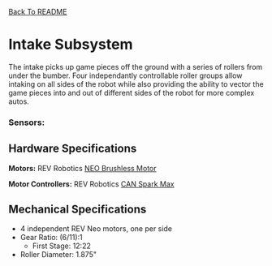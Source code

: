 <!-- Markdown language reference: https://www.markdownguide.org/basic-syntax/ -->
[Back To README](/README.md)

# Intake Subsystem

The intake picks up game pieces off the ground with a series of rollers from under the bumber. Four independantly controllable roller groups allow intaking on all sides of the robot while also providing the ability to vector the game pieces into and out of different sides of the robot for more complex autos. 

### Sensors:

## Hardware Specifications

**Motors:** REV Robotics [NEO Brushless Motor](https://www.revrobotics.com/rev-21-1650/)

**Motor Controllers:** REV Robotics [CAN Spark Max](https://www.revrobotics.com/rev-11-2158/)

## Mechanical Specifications
- 4 independent REV Neo motors, one per side
- Gear Ratio: (6/11):1
  - First Stage: 12:22
- Roller Diameter: 1.875"
